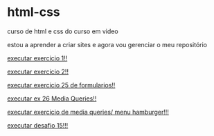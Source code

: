 # html-css
 curso de html e css do curso em video

estou a aprender a criar sites e agora vou gerenciar o meu repositório

<a href="https://ricardocn99.github.io/html-css/exercicios/ex.001/"> executar exercicio 1!! <a>


<a href="https://ricardocn99.github.io/html-css/exercicios/ex.002/"> executar exercicio 2!!<a>

<a href="https://ricardocn99.github.io/html-css/exercicios/ex.025/"> executar exercicio 25 de formularios!! </a>

<a href="https://ricardocn99.github.io/html-css/exercicios/ex.026/mq002/"> executar ex 26 Media Queries!! <a>

<a href="https://ricardocn99.github.io/html-css/exercicios/ex.026/mq005/"> executar exercicio de media queries/ menu hamburger!!! </a>

<a href="https://ricardocn99.github.io/html-css/Desafios/desafio.015/index.html"> executar desafio 15!!! </a>